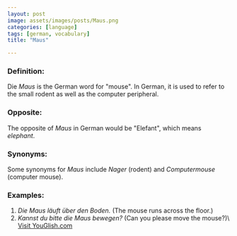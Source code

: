 ```yaml
---
layout: post
image: assets/images/posts/Maus.png
categories: [language]
tags: [german, vocabulary]
title: "Maus"

---
```


### Definition:
Die *Maus* is the German word for "mouse". In German, it is used to refer to the small rodent as well as the computer peripheral.

### Opposite:
The opposite of *Maus* in German would be "Elefant", which means *elephant*. 

### Synonyms:
Some synonyms for *Maus* include *Nager* (rodent) and *Computermouse* (computer mouse).

### Examples:
1. *Die Maus läuft über den Boden.* (The mouse runs across the floor.)
2. *Kannst du bitte die Maus bewegen?* (Can you please move the mouse?)\ <a id="yg-widget-0" class="youglish-widget" data-query="Maus" data-lang="german" data-components="8412" data-auto-start="0" data-bkg-color="theme_light" data-title="How%20to%20pronounce%20Maus%20in%20German"  rel="nofollow" href="https://youglish.com">Visit YouGlish.com</a><script async src="https://youglish.com/public/emb/widget.js" charset="utf-8"></script>
